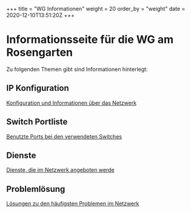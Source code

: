 +++
title = "WG Informationen"
weight = 20
order_by = "weight"
date = 2020-12-10T13:51:20Z
+++

# Informationsseite für die WG am Rosengarten

Zu folgenden Themen gibt sind Informationen hinterlegt:

## IP Konfiguration

[Konfiguration und Informationen über das Netzwerk](@/wg/ip.md)

## Switch Portliste

[Benutzte Ports bei den verwendeten Switches](@/wg/switch.md)

## Dienste

[Dienste, die im Netzwerk angeboten werde](@/wg/dienste.md)

## Problemlösung

[Lösungen zu den häufigsten Problemen im Netzwerk](@/wg/probleme.md)
